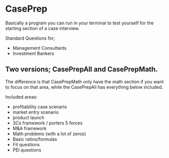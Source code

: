 # CasePrep

Basically a program you can run in your terminal to test yourself for the starting section of a case interview. 

Standard Questions for; 
- Management Consultants
- Investment Bankers


## Two versions; CasePrepAll and CasePrepMath.

The difference is that CasePrepMath only have the math section if you want to focus on that area, while the CasePrepAll has everything below included.

Included areas:
- profitability case scenario
- market entry scenario
- product launch
- 3Cs framework / porters 5 forces
- M&A framework 
- Math problems (with a lot of zeros)
- Basic ratios/formulas
- Fit questions
- PEI questions
